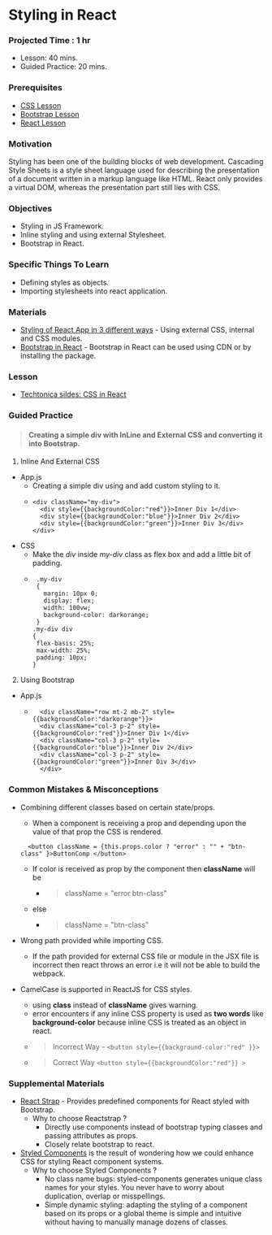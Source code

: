 # Styling in React

### Projected Time : 1 hr
- Lesson: 40 mins.
- Guided Practice: 20 mins.

### Prerequisites
- [CSS Lesson](/css/css)
- [Bootstrap Lesson](/bootstrap/bootstrap)
- [React Lesson](react)


### Motivation

Styling has been one of the building blocks of web development. Cascading Style Sheets is a style sheet language used for describing the presentation of a document written in a markup language like HTML. React only provides a virtual DOM, whereas the presentation part still lies with CSS.

### Objectives

- Styling in JS Framework.
- Inline styling and using external Stylesheet.
- Bootstrap in React.	 

### Specific Things To Learn

- Defining styles as objects.
- Importing stylesheets into react application.

### Materials

- [Styling of React App in 3 different ways](https://www.youtube.com/watch?v=j5P9FHiBVNo) - Using external CSS, internal and CSS modules.
- [Bootstrap in React](https://www.youtube.com/watch?v=wdbzLi0tWq0) - Bootstrap in React can be used using CDN or by installing the package. 

### Lesson

- [Techtonica sildes: CSS in React ](https://drive.google.com/open?id=15oauTP4afibqMvNKW5XgVC1qraYUKxY-)

### Guided Practice
> #### Creating a simple div with InLine and External CSS and converting it into Bootstrap.

1. Inline And External CSS
  - App.js
    - Creating a simple div using and add custom styling to it.
    - ```
      <div className="my-div">
		<div style={{backgroundColor:"red"}}>Inner Div 1</div>
		<div style={{backgroundColor:"blue"}}>Inner Div 2</div>
		<div style={{backgroundColor:"green"}}>Inner Div 3</div>
	  </div>
      ```
  - CSS 
    - Make the *div* inside *my-div* class as flex box and add a little bit of padding.
    - ```
       .my-div
	   {
	     margin: 10px 0;
	     display: flex;
	     width: 100vw;
	     background-color: darkorange;
       }
      .my-div div
	  {
	   flex-basis: 25%;
	   max-width: 25%;
	   padding: 10px;
      }
      ```
2. Using Bootstrap
  - App.js
    - ```
	    <div className="row mt-2 mb-2" style={{backgroundColor:"darkorange"}}>
		<div className="col-3 p-2" style={{backgroundColor:"red"}}>Inner Div 1</div>
		<div className="col-3 p-2" style={{backgroundColor:"blue"}}>Inner Div 2</div>
		<div className="col-3 p-2" style={{backgroundColor:"green"}}>Inner Div 3</div>
		</div>
      ```


### Common Mistakes & Misconceptions

- Combining different classes based on certain state/props.
  - When a component is receiving a prop and depending upon the value of that prop the CSS is rendered.
  ```
	<button className = {this.props.color ? "error" : "" + "btn-class" }>ButtonComp </button>
  ```
  - If color is received as prop by the component then **className** will be 
    - > className = "error btn-class" 
  - else
    - > className = "btn-class"

- Wrong path provided while importing CSS.
  
  - If the path provided for external CSS file or module in the JSX file is incorrect then react throws an error i.e it will not be able to build the webpack.

- CamelCase is supported in ReactJS for CSS styles.
	- using **class** instead of **className** gives warning.
	- error encounters if any inline CSS property is used as **two words** like **background-color** because inline CSS is treated as an object in react.
	- > Incorrect Way - ``` <button style={{background-color:"red" }}> ```
	- > Correct Way   ``` <button style={{backgroundColor:"red"}} > ```

	
### Supplemental Materials
- [React Strap](https://reactstrap.github.io/) - Provides predefined components for React styled with Bootstrap.
  - Why to choose Reactstrap ?
    - Directly use components instead of  bootstrap typing classes and passing attributes as props.
	- Closely relate bootstrap to react.
- [Styled Components](https://styled-components.com/docs/basics#getting-started) is the result of wondering how we could enhance CSS for styling React component systems. 
  - Why to choose Styled Components ?
    - No class name bugs: styled-components generates unique class names for your styles. You never have to worry about duplication, overlap or misspellings.
    - Simple dynamic styling: adapting the styling of a component based on its props or a global theme is simple and intuitive without having to manually manage dozens of classes.